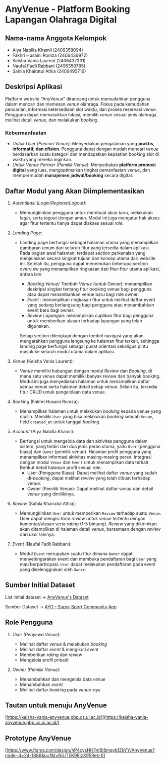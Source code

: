 # AnyVenue - Platform Booking Lapangan Olahraga Digital

## Nama-nama Anggota Kelompok
- Alya Nabilla Khamil (2406358094)
- Fakhri Husaini Romza (2406436972)
- Keisha Vania Laurent (2406437331)
- Naufal Fadli Rabbani (2406350785)
- Sahila Khairatul Athia (2406495716)

## Deskripsi Aplikasi
Platform website "AnyVenue" dirancang untuk memudahkan pengguna dalam mencari dan memesan *venue* olahraga. Fokus pada kemudahan pencarian, informasi ketersediaan slot waktu, dan proses reservasi *venue*. Pengguna dapat memasukkan lokasi, memilih *venue* sesuai jenis olahraga, melihat detail *venue*, dan melakukan *booking*.

### Kebermanfaatan
- *Untuk User (Pencari Venue)*: Menyediakan pengalaman yang **praktis, informatif, dan efisien**. Pengguna dapat dengan mudah mencari *venue* berdasarkan suatu kategori dan mendapatkan kepastian *booking* slot di waktu yang mereka inginkan.
- *Untuk Venue Partner (Pemilik Venue)*: Menyediakan **platform promosi digital** yang luas, mengoptimalkan tingkat pemanfaatan *venue*, dan mempermudah **manajemen jadwal/booking** secara digital.

## Daftar Modul yang Akan Diimplementasikan
1. *Autentikasi (Login/Register/Logout)*:
   - Memungkinkan pengguna untuk membuat akun baru, melakukan *login*, serta *logout* dengan aman. Modul ini juga mengatur hak akses agar fitur tertentu hanya dapat diakses sesuai *role*.
   
2. *Landing Page*:
   - Landing page berfungsi sebagai halaman utama yang menampilkan gambaran umum dari seluruh fitur yang tersedia dalam aplikasi. Pada bagian awal halaman, terdapat section perkenalan yang menjelaskan secara singkat tujuan dan konsep utama dari website ini. Setelah itu, pengguna dapat menemukan beberapa section overview yang menampilkan ringkasan dari fitur-fitur utama aplikasi, antara lain:
      - *Booking Venue/ Tambah Venue (untuk Owner):* menampilkan deskripsi singkat tentang fitur booking venue bagi pengguna atau dapat menambahkan venue baru bagi role owner.
      - *Event :* menampilkan ringkasan fitur untuk melihat daftar event yang sedang berlangsung bagi pengguna atau menambahkan event baru bagi owner.
      - *Review Lapangan:* menampilkan cuplikan fitur bagi pengguna untuk memberikan ulasan terhadap lapangan yang telah digunakan.

      Setiap section dilengkapi dengan tombol navigasi yang akan mengarahkan pengguna langsung ke halaman fitur terkait, sehingga landing page berfungsi sebagai pusat orientasi sekaligus pintu masuk ke seluruh modul utama dalam aplikasi.

3. *Venue* (Keisha Vania Laurent):
   - *Venue* memiliki hubungan dengan modul *Review* dan *Booking*, di mana satu venue dapat memiliki banyak review dan banyak booking. Modul ini juga menyediakan halaman untuk menampilkan daftar semua venue serta halaman detail setiap venue. Selain itu, tersedia fitur CRUD untuk pengelolaan data venue.

4. *Booking* (Fakhri Husaini Romza):
   - Menampilkan halaman untuk melakukan *booking* kepada venue yang dipilih. Memiliki `User` yang bisa melakukan *booking* sebuah `Venue`, field `created_at` untuk tanggal *booking*.

5. *Account* (Alya Nabilla Khamil):
   - Berfungsi untuk mengelola data dan aktivitas pengguna dalam sistem, yang terdiri dari dua jenis peran utama, yaitu `User` (pengguna biasa) dan `Owner` (pemilik venue). Halaman profil pengguna yang menampilkan informasi aktivitas masing-masing peran. Integrasi dengan modul `Venue` dan `Event` untuk menampilkan data terkait. Berikut detail halaman profil sesuai *role*:
        - User (Pengguna Biasa): Dapat melihat daftar *venue* yang sudah di-*booking*, dapat melihat *review* yang telah dibuat terhadap venue.
        - Owner (Pemilik Venue): Dapat melihat daftar *venue* dan detail *venue* yang dimilikinya.

6. *Review* (Sahila Khairatul Athia):
   - Memungkinkan `User` untuk memberikan `Review` terhadap suatu `Venue`. User dapat mengisi form *review* untuk *venue* tertentu dengan komentar/ulasan serta *rating* (1-5 bintang). *Review* yang dikirimkan akan ditampilkan di halaman detail *venue*, bersamaan dengan *review* dari *user* lainnya.
     
7. *Event* (Naufal Fadli Rabbani):
   -  Modul `Event` merupakan suatu fitur dimana `Owner` dapat menyelengarakan event dan membuka pendaftaran bagi `User` yang mau berpartisipasi. `User` dapat melakukan pendaftaran pada event yang diselenggrakan oleh `Owner`.

## Sumber Initial Dataset
List initial dataset -> [AnyVenue's Dataset](https://docs.google.com/spreadsheets/d/1-ULBMiPrgKrf5jqux1t8zMe6mDMGfZHzvRUlN7DwcL8/edit?usp=sharing)

Sumber Dataset -> [AYO - Super Sport Community App](https://ayo.co.id/venues)

## Role Pengguna
1. *User (Penyewa Venue)*:
    - Melihat daftar *venue* & melakukan *booking*
    - Melihat daftar *event* & mengikuti *event*
    - Memberikan *rating* dan *review*
    - Mengelola profil pribadi

2. *Owner (Pemilik Venue)*:
    - Menambahkan dan mengelola data *venue*
    - Menambahkan *event*
    - Melihat daftar *booking* pada *venue*-nya

## Tautan untuk menuju AnyVenue
[https://keisha-vania-anyvenue.pbp.cs.ui.ac.id/](https://keisha-vania-anyvenue.pbp.cs.ui.ac.id/)
## Prototype AnyVenue
[https://www.figma.com/design/hP4cysHH7mBI8mqyb1ZbYY/AnyVenue?node-id=24-1886&p=f&t=NiUTEK9RizX95Rek-0]
